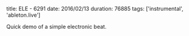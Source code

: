 title: ELE - 6291
date: 2016/02/13
duration: 76885
tags: ['instrumental', 'ableton.live']

Quick demo of a simple electronic beat.
